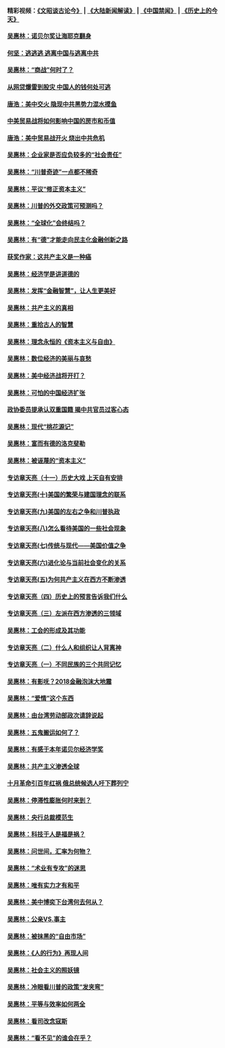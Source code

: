 #### 精彩视频：[《文昭谈古论今》](https://github.com/gfw-breaker/wenzhao) | [《大陆新闻解读》](https://github.com/gfw-breaker/ntdtv-comedy) | [《中国禁闻》](https://github.com/gfw-breaker/ntdtv-news) | [《历史上的今天》](https://github.com/gfw-breaker/today-in-history) 

#### [吴惠林：诺贝尔奖让海耶克翻身](../pages/nsc423/n10890049.md?t=02022130) 

#### [何坚：逃逃逃 逃离中国与逃离中共](../pages/nsc423/n10592891.md?t=02022130) 

#### [吴惠林：“商战”何时了？](../pages/nsc423/n10573558.md?t=02022130) 

#### [从网贷爆雷到股灾 中国人的钱何处可逃](../pages/nsc423/n10572800.md?t=02022130) 

#### [唐浩：美中交火 隐现中共黑势力混水摸鱼](../pages/nsc423/n10544040.md?t=02022130) 

#### [中美贸易战将如何影响中国的房市和币值](../pages/nsc423/n10543697.md?t=02022130) 

#### [唐浩：美中贸易战开火 烧出中共危机](../pages/nsc423/n10540126.md?t=02022130) 

#### [吴惠林：企业家是否应负较多的“社会责任”](../pages/nsc423/n10535022.md?t=02022130) 

#### [吴惠林：“川普奇迹”一点都不稀奇](../pages/nsc423/n10512808.md?t=02022130) 

#### [吴惠林：平议“修正资本主义”](../pages/nsc423/n10495724.md?t=02022130) 

#### [吴惠林：川普的外交政策可预测吗？](../pages/nsc423/n10462387.md?t=02022130) 

#### [吴惠林：“全球化”会终结吗？](../pages/nsc423/n10452838.md?t=02022130) 

#### [吴惠林：有“德”才能走向民主化金融创新之路](../pages/nsc423/n10432292.md?t=02022130) 

#### [获奖作家：这共产主义是一种癌](../pages/nsc423/n10431541.md?t=02022130) 

#### [吴惠林：经济学是讲道德的](../pages/nsc423/n10398014.md?t=02022130) 

#### [吴惠林：发挥“金融智慧”，让人生更美好](../pages/nsc423/n10375019.md?t=02022130) 

#### [吴惠林：共产主义的真相](../pages/nsc423/n10351394.md?t=02022130) 

#### [吴惠林：重拾古人的智慧](../pages/nsc423/n10337691.md?t=02022130) 

#### [吴惠林：理念永恒的《资本主义与自由》](../pages/nsc423/n10316274.md?t=02022130) 

#### [吴惠林：数位经济的美丽与哀愁](../pages/nsc423/n10292946.md?t=02022130) 

#### [吴惠林：美中经济战将开打？](../pages/nsc423/n10258825.md?t=02022130) 

#### [吴惠林：可怕的中国经济扩张](../pages/nsc423/n10219147.md?t=02022130) 

#### [政协委员提承认双重国籍 揭中共官员过客心态](../pages/nsc423/n10208809.md?t=02022130) 

#### [吴惠林：现代“桃花源记”](../pages/nsc423/n10185234.md?t=02022130) 

#### [吴惠林：富而有德的洛克斐勒](../pages/nsc423/n10142264.md?t=02022130) 

#### [吴惠林：被诬蔑的“资本主义”](../pages/nsc423/n10124816.md?t=02022130) 

#### [专访章天亮（十一）历史大戏 上天自有安排](../pages/nsc423/n10094905.md?t=02022130) 

#### [专访章天亮(十)美国的繁荣与建国理念的联系](../pages/nsc423/n10094899.md?t=02022130) 

#### [专访章天亮(九)美国的左右之争和川普执政](../pages/nsc423/n10094889.md?t=02022130) 

#### [专访章天亮(八)怎么看待美国的一些社会现象](../pages/nsc423/n10094857.md?t=02022130) 

#### [专访章天亮(七)传统与现代——美国价值之争](../pages/nsc423/n10093140.md?t=02022130) 

#### [专访章天亮(六)进化论与当前社会变化的关系](../pages/nsc423/n10092036.md?t=02022130) 

#### [专访章天亮(五)为何共产主义在西方不断渗透](../pages/nsc423/n10083620.md?t=02022130) 

#### [专访章天亮（四）历史上的预言告诉我们什么](../pages/nsc423/n10083606.md?t=02022130) 

#### [专访章天亮（三）左派在西方渗透的三领域](../pages/nsc423/n10081115.md?t=02022130) 

#### [吴惠林：工会的形成及其功能](../pages/nsc423/n10080633.md?t=02022130) 

#### [专访章天亮（二）什么人和组织让人背离神](../pages/nsc423/n10076637.md?t=02022130) 

#### [专访章天亮（一）不同民族的三个共同记忆](../pages/nsc423/n10074188.md?t=02022130) 

#### [吴惠林：有影呒？2018金融泡沫大地震](../pages/nsc423/n10040534.md?t=02022130) 

#### [吴惠林：“爱情”这个东西](../pages/nsc423/n10019423.md?t=02022130) 

#### [吴惠林：由台湾劳动部政次请辞说起](../pages/nsc423/n9979679.md?t=02022130) 

#### [吴惠林：五鬼搬运如何了？](../pages/nsc423/n9925338.md?t=02022130) 

#### [吴惠林：有感于本年诺贝尔经济学奖](../pages/nsc423/n9871883.md?t=02022130) 

#### [吴惠林：共产主义渗透全球](../pages/nsc423/n9812748.md?t=02022130) 

#### [十月革命引百年红祸 俄总统候选人吁下葬列宁](../pages/nsc423/n9810182.md?t=02022130) 

#### [吴惠林：停滞性膨胀何时来到？](../pages/nsc423/n9764136.md?t=02022130) 

#### [吴惠林：央行总裁模范生](../pages/nsc423/n9728134.md?t=02022130) 

#### [吴惠林：科技于人是福是祸？](../pages/nsc423/n9672982.md?t=02022130) 

#### [吴惠林：问世间，汇率为何物？](../pages/nsc423/n9621788.md?t=02022130) 

#### [吴惠林：“术业有专攻”的迷思](../pages/nsc423/n9580363.md?t=02022130) 

#### [吴惠林：唯有实力才有和平](../pages/nsc423/n9529599.md?t=02022130) 

#### [吴惠林：美中博奕下台湾何去何从？](../pages/nsc423/n9483598.md?t=02022130) 

#### [吴惠林：公亲VS.事主](../pages/nsc423/n9425637.md?t=02022130) 

#### [吴惠林：被抹黑的“自由市场”](../pages/nsc423/n9351545.md?t=02022130) 

#### [吴惠林：《人的行为》再现人间](../pages/nsc423/n9296339.md?t=02022130) 

#### [吴惠林：社会主义的照妖镜](../pages/nsc423/n9243460.md?t=02022130) 

#### [吴惠林：冷眼看川普的政策“发夹弯”](../pages/nsc423/n9120684.md?t=02022130) 

#### [吴惠林：平等与效率如何两全](../pages/nsc423/n9075430.md?t=02022130) 

#### [吴惠林：看司改念寇斯](../pages/nsc423/n9024915.md?t=02022130) 

#### [吴惠林：“看不见”的谁会在乎？](../pages/nsc423/n8977488.md?t=02022130) 

